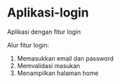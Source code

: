 # Aplikasi-login
Aplikasi dengan fitur login

Alur fitur login:
1. Memasukkan email dan password
2. Memvalidasi masukan
3. Menampilkan halaman home
